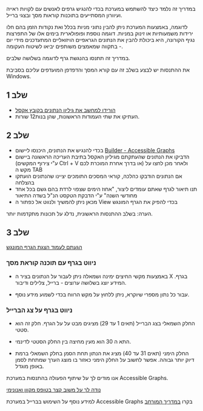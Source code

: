 במדריך זה נלמד כיצד להשתמש במערכת בכדי להנגיש גרפים לאנשים עם לקויות ראייה ועיוורון המסתייעים בתוכנות קוראות מסך ובצגי ברייל.

לדוגמה, באמצעות המערכת ניתן להבין נתוני מניות בכלל ואת נקודות הזמן בהם חלו ירידות משמעותיות או זינוק במניות. דוגמה נוספת ופופולארית בימים אלו של התפרצות נגיף הקורונה, היא ביכולת להבין את הנתונים הגראפיים הויזואליים המתעדכנים מידי יום - בתקווה שמאמצים משותפים יביאו לשיטוח העקומה.

במדריך זה תתנסו בהנגשת גרף לדוגמה בשלושה שלבים.

את ההתנסות יש לבצע בשלב זה עם קורא המסך והדפדפן המועדפים עליכם בסביבת Windows.

## שלב 1

 * [הורידו למחשב את גיליון הנתונים בקובץ אקסל](http://accessiblegraphs.org/assets/tutorial_data_he.xlsx)
 * העתיקו את שתי העמודות הראשונות, שהן בנות12 שורות.

## שלב 2
 * בכדי להנגיש את הנתונים, היכנסו ליישום [Builder - Accessible Graphs](https://accessiblegraphs.org/builder/index.html)
 * הדביקו את הנתונים שהעתקתם מגיליון האקסל בתיבת העריכה הראשונה ביישום (ע"י צירוף המקשים Ctrl + V או בדרך אחרת המוכרת לכם) ולאחר מכן לחצו על מקש ה TAB
 * אם הנתונים הודבקו כהלכה, קוראי המסכים התומכים יציינו שהנתונים הועתקו בהצלחה 
 * תנו תיאור לגרף שאתם עומדים ליצור, "אחוז הימים שצפוי לרדת בהם גשם בכל אחד מחודשי השנה" ע"י הדבקת הטקסט הנ"ל בשדה התיאור
 * מכאן ניתן להמשיך ולנווט אל כפתור ה View  בכדי להפיק את הגרף המונגש

  הערה: בשלב ההתנסות הראשונית, נדלג על תכונות מתקדמות יותר.

## שלב 3
[הגעתם לעמוד הצגת הגרף המונגש](https://accessiblegraphs.org/view/index.html?data=0%090%0920%0960%09100%09100%0960%0920%090%090&minValue=0&maxValue=100&instrumentType=synthesizer&ttsName=Google%20US%20English)

### ניווט בגרף עם תוכנה קוראת מסך
 * באמצעות מקשי החיצים ימינה ושמאלה ניתן לעבור על הנתונים בציר ה X בגרף. המידע יוצג בשלושה ערוצים - ברייל, צלילים ודיבור.

 * עבור כל נתון מספרי שיוקרא, ניתן ללחוץ על מקש הרווח בכדי לשמוע מידע נוסף.

### ניווט בגרף על צג הברייל
 * החלק השמאלי בצג הברייל (תאים 1 עד 29) מציגים מבט על על הגרף. חלק זה הוא סטטי.

 * התא ה 30 הוא מעין מחיצה בין החלק הסטטי לדינמי.

 * החלק הימני (תאים 31 עד 40) מציג את הנתון תחת הסמן בחלק השמאלי ברמת דיוק יותר גבוהה. אפשר לחשוב על החלק הימני כאזור בו מוצג הערך שמתחת לסמן באופן מוגדל.

אנו מודים לך על שיתוף הפעולה בהתנסות במערכת Accessible Graphs.

[נודה לך על משוב קצר בטופס מקוון ואנונימי](https://docs.google.com/forms/d/e/1FAIpQLSfaYX_axRDfrM_BCRNiwsQMA5PHyPG_gkLeUyNZJXCSdbCILg/viewform)

למידע נוסף על השימוש בברייל במערכת Accessible Graphs בקרו [במדריך המורחב](tutorial_braille_he.html)